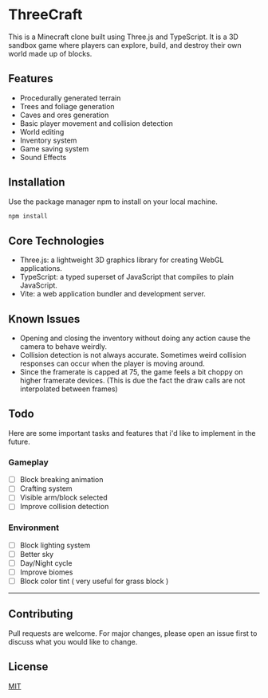 # ThreeCraft

This is a Minecraft clone built using Three.js and TypeScript. It is a 3D sandbox game where players can explore, build, and destroy their own world made up of blocks.

## Features

- Procedurally generated terrain
- Trees and foliage generation
- Caves and ores generation
- Basic player movement and collision detection
- World editing
- Inventory system
- Game saving system
- Sound Effects

## Installation

Use the package manager npm to install on your local machine.

```bash
npm install
```

## Core Technologies

- Three.js: a lightweight 3D graphics library for creating WebGL applications.
- TypeScript: a typed superset of JavaScript that compiles to plain JavaScript.
- Vite: a web application bundler and development server.

## Known Issues

- Opening and closing the inventory without doing any action cause the camera to behave weirdly.
- Collision detection is not always accurate. Sometimes weird collision responses can occur when the player is moving around.
- Since the framerate is capped at 75, the game feels a bit choppy on higher framerate devices. (This is due the fact the draw calls are not interpolated between frames)

## Todo

Here are some important tasks and features that i'd like to implement in the future.

### Gameplay

- [ ] Block breaking animation
- [ ] Crafting system
- [ ] Visible arm/block selected
- [ ] Improve collision detection

### Environment

- [ ] Block lighting system
- [ ] Better sky
- [ ] Day/Night cycle
- [ ] Improve biomes
- [ ] Block color tint ( very useful for grass block )

---

## Contributing

Pull requests are welcome. For major changes, please open an issue first
to discuss what you would like to change.

## License

[MIT](https://choosealicense.com/licenses/mit/)
